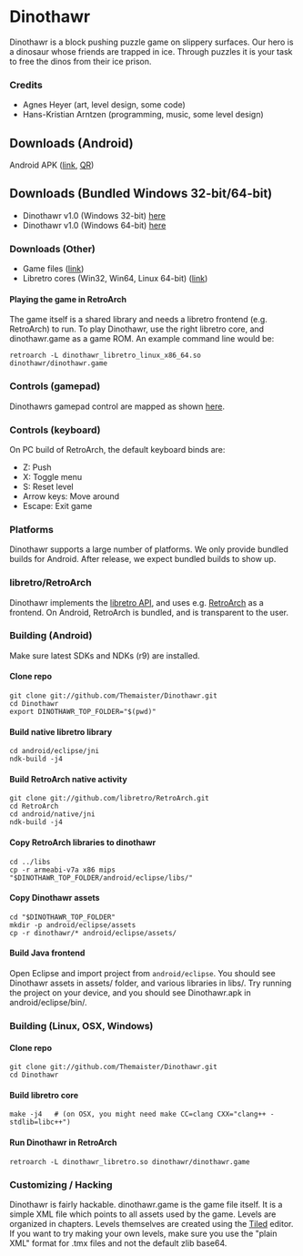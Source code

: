# Dinothawr
Dinothawr is a block pushing puzzle game on slippery surfaces.
Our hero is a dinosaur whose friends are trapped in ice.
Through puzzles it is your task to free the dinos from their ice prison.

### Credits
   - Agnes Heyer (art, level design, some code)
   - Hans-Kristian Arntzen (programming, music, some level design)

## Downloads (Android)
Android APK ([link](http://themaister.net/dinothawr/Dinothawr.apk), [QR](http://themaister.net/dinothawr/qr.png))

## Downloads (Bundled Windows 32-bit/64-bit)
   - Dinothawr v1.0 (Windows 32-bit) [here](http://themaister.net/dinothawr/dinothawr-win32-v1.0.zip)
   - Dinothawr v1.0 (Windows 64-bit) [here](http://themaister.net/dinothawr/dinothawr-win64-v1.0.zip)

### Downloads (Other)

   - Game files ([link](http://themaister.net/dinothawr/dinothawr-data.zip))
   - Libretro cores (Win32, Win64, Linux 64-bit) ([link](http://themaister.net/dinothawr/libretro-cores.zip))

#### Playing the game in RetroArch
The game itself is a shared library and needs a libretro frontend (e.g. RetroArch) to run.
To play Dinothawr, use the right libretro core, and dinothawr.game as a game ROM.
An example command line would be:

    retroarch -L dinothawr_libretro_linux_x86_64.so dinothawr/dinothawr.game

### Controls (gamepad)
Dinothawrs gamepad control are mapped as shown [here](http://themaister.net/dinothawr/shield.png).

### Controls (keyboard)
On PC build of RetroArch, the default keyboard binds are:

   - Z: Push
   - X: Toggle menu
   - S: Reset level
   - Arrow keys: Move around
   - Escape: Exit game

### Platforms

Dinothawr supports a large number of platforms. We only provide bundled builds for Android.
After release, we expect bundled builds to show up.

### libretro/RetroArch
Dinothawr implements the [libretro API](http://libretro.com), and uses e.g. [RetroArch](https://github.com/libretro/RetroArch) as a frontend. On Android, RetroArch is bundled, and is transparent to the user.

### Building (Android)
Make sure latest SDKs and NDKs (r9) are installed.

#### Clone repo
    git clone git://github.com/Themaister/Dinothawr.git
    cd Dinothawr
    export DINOTHAWR_TOP_FOLDER="$(pwd)"

#### Build native libretro library
    cd android/eclipse/jni
    ndk-build -j4

#### Build RetroArch native activity
    git clone git://github.com/libretro/RetroArch.git
    cd RetroArch
    cd android/native/jni
    ndk-build -j4

#### Copy RetroArch libraries to dinothawr
    cd ../libs
    cp -r armeabi-v7a x86 mips "$DINOTHAWR_TOP_FOLDER/android/eclipse/libs/"

#### Copy Dinothawr assets
    cd "$DINOTHAWR_TOP_FOLDER"
    mkdir -p android/eclipse/assets
    cp -r dinothawr/* android/eclipse/assets/

#### Build Java frontend
Open Eclipse and import project from `android/eclipse`. You should see Dinothawr assets in assets/ folder, and various libraries in libs/.
Try running the project on your device, and you should see Dinothawr.apk in android/eclipse/bin/.

### Building (Linux, OSX, Windows)

#### Clone repo
    git clone git://github.com/Themaister/Dinothawr.git
    cd Dinothawr

#### Build libretro core
    make -j4   # (on OSX, you might need make CC=clang CXX="clang++ -stdlib=libc++")

#### Run Dinothawr in RetroArch
    retroarch -L dinothawr_libretro.so dinothawr/dinothawr.game

### Customizing / Hacking 
Dinothawr is fairly hackable. dinothawr.game is the game file itself. It is a simple XML file which points to all assets used by the game.
Levels are organized in chapters. Levels themselves are created using the [Tiled](http://www.mapeditor.org/) editor.
If you want to try making your own levels, make sure you use the "plain XML" format for .tmx files and not the default zlib base64.


